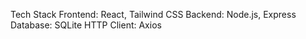 Tech Stack
Frontend: React, Tailwind CSS
Backend: Node.js, Express
Database: SQLite
HTTP Client: Axios

